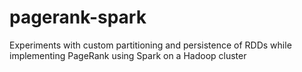# pagerank-spark
Experiments with custom partitioning and persistence of RDDs while implementing PageRank using Spark on a Hadoop cluster
